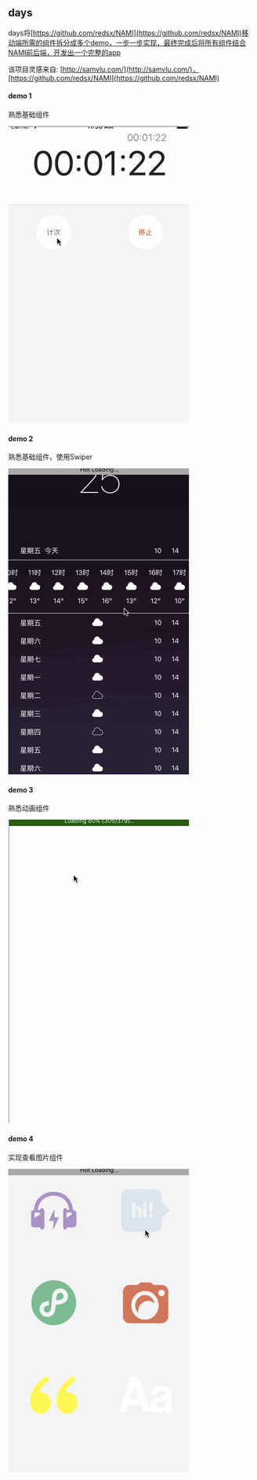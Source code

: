 ## days

days将[https://github.com/redsx/NAMI](https://github.com/redsx/NAMI)移动端所需的组件拆分成多个demo，一步一步实现，最终完成后将所有组件结合NAMI前后端，开发出一个完整的app

该项目灵感来自: [http://samvlu.com/](http://samvlu.com/)，[https://github.com/redsx/NAMI](https://github.com/redsx/NAMI)

#### demo 1
熟悉基础组件

![demo 1](./src/images/day1.gif)

#### demo 2
熟悉基础组件，使用Swiper

![demo 2](./src/images/day2.gif)

#### demo 3
熟悉动画组件

![demo 3](./src/images/day3.gif)

#### demo 4
实现查看图片组件

![demo 4](./src/images/day4.gif)
